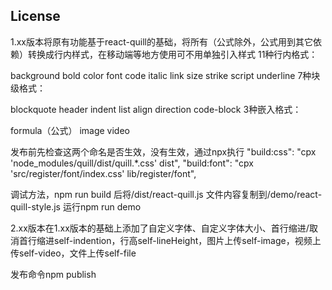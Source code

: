 
## License

1.xx版本将原有功能基于react-quill的基础，将所有（公式除外，公式用到其它依赖）转换成行内样式，在移动端等地方使用可不用单独引入样式
11种行内格式：

background
bold
color
font
code
italic
link
size
strike
script
underline
7种块级格式：

blockquote
header
indent
list
align
direction
code-block
3种嵌入格式：

formula（公式）
image
video

发布前先检查这两个命名是否生效，没有生效，通过npx执行
"build:css": "cpx 'node_modules/quill/dist/quill.*.css' dist",
"build:font": "cpx 'src/register/font/index.css' lib/register/font",


调试方法，npm run build 后将/dist/react-quill.js 文件内容复制到/demo/react-quill-style.js
运行npm run demo

2.xx版本在1.xx版本的基础上添加了自定义字体、自定义字体大小、首行缩进/取消首行缩进self-indention，行高self-lineHeight，图片上传self-image，视频上传self-video，文件上传self-file

发布命令npm publish

